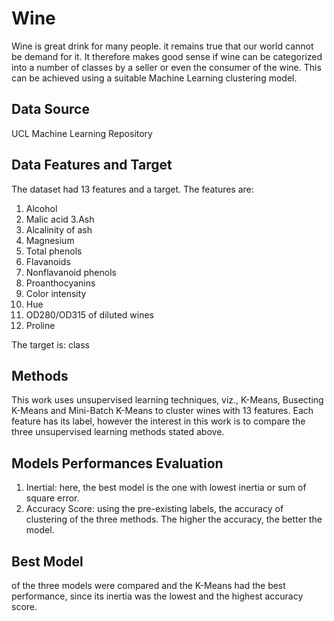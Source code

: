 # Wine
Wine is great drink for many people. it remains true that our world cannot be demand for it. It therefore makes good sense if wine can be categorized into a number of classes by a seller or even the consumer of the wine. This can be achieved using a suitable Machine Learning clustering model.

## Data Source
UCL Machine Learning Repository

## Data Features and Target
The dataset had 13 features and a target. The features are:
1. Alcohol
2. Malic acid
3.Ash
4. Alcalinity of ash
5. Magnesium
6. Total phenols
7. Flavanoids
8. Nonflavanoid phenols
9. Proanthocyanins
10. Color intensity
11. Hue
12. OD280/OD315 of diluted wines
13. Proline

The target is: class

## Methods
This work uses unsupervised learning techniques, viz., K-Means, Busecting K-Means and Mini-Batch K-Means to cluster wines with 13 features. Each feature has its label, however the interest in this work is to compare the three unsupervised learning methods stated above. 

## Models Performances Evaluation
1. Inertial: here, the best model is the one with lowest inertia or sum of square error.
2. Accuracy Score: using the pre-existing labels, the accuracy of clustering of the three methods. The higher the accuracy, the better the model.

## Best Model
of the three models were compared and the K-Means had the best performance, since its inertia was the lowest and the highest accuracy score.





